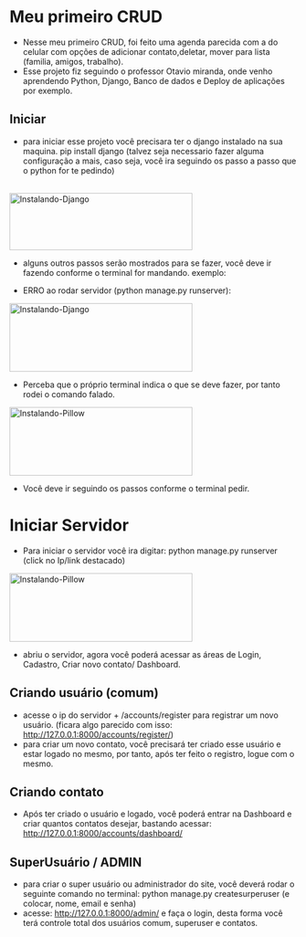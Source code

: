 # Meu primeiro CRUD 

  - Nesse meu primeiro CRUD, foi feito uma agenda parecida com a do celular com opções de adicionar contato,deletar, mover para lista (familia, amigos, trabalho).
  - Esse projeto fiz seguindo o professor Otavio miranda, onde venho aprendendo Python, Django, Banco de dados e Deploy de aplicações por exemplo.
  
## Iniciar

 * para iniciar esse projeto você precisara ter o django instalado na sua maquina. pip install django (talvez seja necessario fazer alguma configuração a mais, caso seja, você ira seguindo os passo a passo que o python for te pedindo) 

 <br>
<img align="center" alt="Instalando-Django" height="100" width="320" src="C:\Users\jvmli\PycharmProjects\AGENDA\projetoagendaimg\instalandodjango.png">
<br>

* alguns outros passos serão mostrados para se fazer, você deve ir fazendo conforme o terminal for mandando. exemplo:

* ERRO ao rodar servidor (python manage.py runserver):

<img align="center" alt="Instalando-Django" height="120" width="320" src="C:\Users\jvmli\PycharmProjects\AGENDA\projetoagendaimg\errorodarserver.png">
<br>

* Perceba que o próprio terminal indica o que se deve fazer, por tanto rodei o comando falado.


<img align="center" alt="Instalando-Pillow" height="120" width="320" src="C:\Users\jvmli\PycharmProjects\AGENDA\projetoagendaimg\instalandopillow.png">

* Você deve ir seguindo os passos conforme o terminal pedir.

# Iniciar Servidor
 
  * Para iniciar o servidor você ira digitar: python manage.py runserver (click no Ip/link destacado)

<img align="center" alt="Instalando-Pillow" height="120" width="320" src="C:\Users\jvmli\PycharmProjects\AGENDA\projetoagendaimg\linkservidor.png">

* abriu o servidor, agora você poderá acessar as áreas de Login, Cadastro, Criar novo contato/ Dashboard.
 
## Criando usuário (comum)

  * acesse o ip do servidor + /accounts/register para registrar um novo usuário. (ficara algo parecido com isso: http://127.0.0.1:8000/accounts/register/)
  * para criar um novo contato, você precisará ter criado esse usuário e estar logado no mesmo, por tanto, após ter feito o registro, logue com o mesmo.
  
## Criando contato
  
  * Após ter criado o usuário e logado, você poderá entrar na Dashboard e criar quantos contatos desejar, bastando acessar: http://127.0.0.1:8000/accounts/dashboard/
  
## SuperUsuário / ADMIN

  * para criar o super usuário ou administrador do site, você deverá rodar o seguinte comando no terminal: python manage.py createsurperuser (e colocar, nome, email e senha)
  * acesse: http://127.0.0.1:8000/admin/ e faça o login, desta forma você terá controle total dos usuários comum, superuser e contatos.
